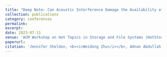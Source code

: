 ```yaml
---
title: "Deep Note: Can Acoustic Interference Damage the Availability of Hard Disk Storage in Underwater Data Centers? (SK Hynix Best Paper Award)"
collection: publications
category: conferences
permalink: 
excerpt: 
date: 2023-07-11
venue: 'ACM Workshop on Hot Topics in Storage and File Systems (HotStorage)'
paperurl: 
citation: 'Jennifer Sheldon, <b><i>Weidong Zhu</i></b>, Adnan Abdullah, Kevin Butler, Md Jahidul Islam, and Sara Rampazzi. Deep Note: Can Acoustic Interference Damage the Availability of Hard Disk Storage in Underwater Data Centers? In Proceedings of the 15th ACM Workshop on Hot Topics in Storage and File Systems (HotStorage), 2023.'
---
```


